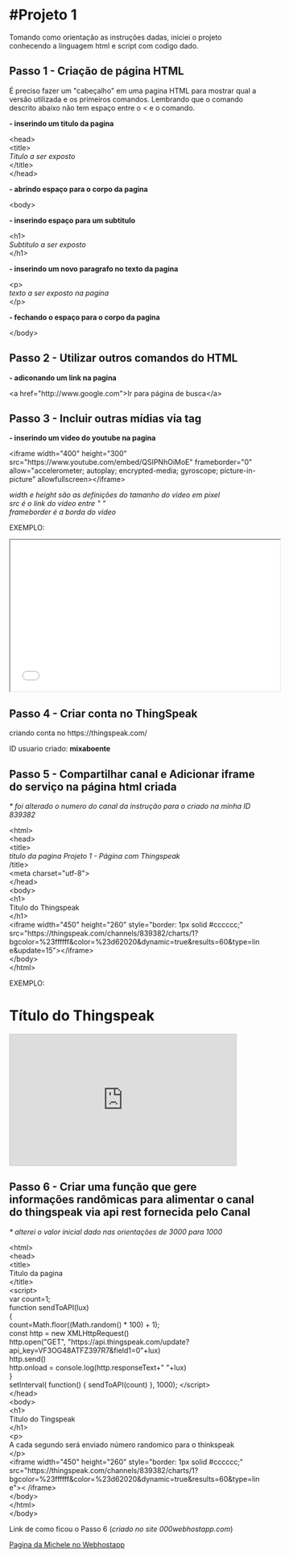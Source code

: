 <h1>#Projeto 1</h1>
<p>Tomando como orienta&ccedil;&atilde;o as instru&ccedil;&otilde;es dadas, iniciei o projeto conhecendo a linguagem html e script com codigo dado.</p>
<h2>Passo 1 - Cria&ccedil;&atilde;o de p&aacute;gina HTML</h2>
<p>&Eacute; preciso fazer um "cabe&ccedil;alho" em uma pagina HTML para mostrar qual a vers&atilde;o utilizada e os primeiros comandos. Lembrando que o comando descrito abaixo n&atilde;o tem espa&ccedil;o entre o &lt; e o comando.</p>
<p><strong>- inserindo um titulo da pagina</strong></p>
<p>&lt;head&gt;<br />&lt;title&gt;<br /><em>Titulo a ser exposto</em><br />&lt;/title&gt;<br />&lt;/head&gt;</p>
<p><strong>- abrindo espa&ccedil;o para o corpo da pagina</strong></p>
<p>&lt;body&gt;</p>
<p><strong>- inserindo espa&ccedil;o para um subtitulo</strong></p>
<p>&lt;h1&gt;<br /><em>Subtitulo a ser exposto</em><br />&lt;/h1&gt;</p>
<p><strong>- inserindo um novo paragrafo no texto da pagina</strong></p>
<p>&lt;p&gt;<br /><em>texto a ser exposto na pagina</em><br />&lt;/p&gt;</p>
<p><strong>- fechando o espa&ccedil;o para o corpo da pagina</strong></p>
<p>&lt;/body&gt;</p>
<h2>Passo 2 - Utilizar outros comandos do HTML</h2>
<p><strong>- adiconando um link na pagina</strong></p>
<p>&lt;a href="http://www.google.com"&gt;Ir para p&aacute;gina de busca&lt;/a&gt;</p>
<h2>Passo 3 - Incluir outras m&iacute;dias via tag</h2>
<p><strong>- inserindo um video do youtube na pagina</strong></p>
<p>&lt;iframe width="400" height="300" src="https://www.youtube.com/embed/QSIPNhOiMoE" frameborder="0" allow="accelerometer; autoplay; encrypted-media; gyroscope; picture-in-picture" allowfullscreen&gt;&lt;/iframe&gt;</p>
<p><em>width e height s&atilde;o as defini&ccedil;&otilde;es do tamanho do video em pixel</em><br /><em>src &eacute; o link do video entre " "</em><br /><em>frameborder &eacute; a borda do video</em></p>
<p>EXEMPLO:</p>
<iframe src="//www.youtube.com/embed/A5NW50cMuwo" width="536" height="300" allowfullscreen="allowfullscreen"></iframe>
<h2>Passo 4 - Criar conta no ThingSpeak</h2>
<p>criando conta no https://thingspeak.com/</p>
<p>ID usuario criado: <strong>mixaboente</strong></p>
<h2>Passo 5 - Compartilhar canal e Adicionar iframe do servi&ccedil;o na p&aacute;gina html criada</h2>
<p><em>* foi alterado o numero do canal da instru&ccedil;&atilde;o para o criado na minha ID 839382</em></p>
<p>&lt;html&gt;<br />&lt;head&gt;<br />&lt;title&gt;<br /><em>titulo da pagina Projeto 1 - P&aacute;gina com Thingspeak</em>&nbsp;<br />/title&gt;<br />&lt;meta charset="utf-8"&gt;<br />&lt;/head&gt;<br />&lt;body&gt;<br />&lt;h1&gt;<br />Titulo do Thingspeak<br />&lt;/h1&gt;<br />&lt;iframe width="450" height="260" style="border: 1px solid #cccccc;" src="https://thingspeak.com/channels/839382/charts/1?bgcolor=%23ffffff&amp;color=%23d62020&amp;dynamic=true&amp;results=60&amp;type=line&amp;update=15"&gt;&lt;/iframe&gt;<br />&lt;/body&gt;<br />&lt;/html&gt;</p>
<p>EXEMPLO:</p>
<h1>T&iacute;tulo do Thingspeak</h1>
<iframe style="border: 1px solid #cccccc;" src="https://thingspeak.com/channels/839382/charts/1?bgcolor=%23ffffff&amp;color=%23d62020&amp;dynamic=true&amp;results=60&amp;type=line&amp;update=15" width="450" height="260"></iframe>
<h2>Passo 6 - Criar uma fun&ccedil;&atilde;o que gere informa&ccedil;&otilde;es rand&ocirc;micas para alimentar o canal do thingspeak via api rest fornecida pelo Canal</h2>
<p><em>* alterei o valor inicial dado nas orienta&ccedil;&otilde;es de 3000 para 1000</em></p>
<p>&lt;html&gt;<br />&lt;head&gt;<br />&lt;title&gt;<br />Titulo da pagina<br />&lt;/title&gt;<br />&lt;script&gt;<br />var count=1;<br />function sendToAPI(lux) <br />{<br />count=Math.floor((Math.random() * 100) + 1);<br />const http = new XMLHttpRequest()<br />http.open("GET", "https://api.thingspeak.com/update?api_key=VF3OG48ATFZ397R7&amp;field1=0"+lux)<br />http.send()<br />http.onload = console.log(http.responseText+" "+lux)<br />}<br />setInterval( function() { sendToAPI(count) }, 1000); &lt;/script&gt;<br />&lt;/head&gt;<br />&lt;body&gt;<br />&lt;h1&gt;<br />Titulo do Tingspeak<br />&lt;/h1&gt;<br />&lt;p&gt;<br />A cada segundo ser&aacute; enviado n&uacute;mero randomico para o thinkspeak<br />&lt;/p&gt;<br />&lt;iframe width="450" height="260" style="border: 1px solid #cccccc;" src="https://thingspeak.com/channels/839382/charts/1?bgcolor=%23ffffff&amp;color=%23d62020&amp;dynamic=true&amp;results=60&amp;type=line"&gt;&lt; /iframe&gt;<br />&lt;/body&gt;<br />&lt;/html&gt;<br />&lt;/body&gt;</p>
<p>Link de como ficou o Passo 6 (<em>criado no site 000webhostapp.com</em>)</p>
<p><a href="https://mboente.000webhostapp.com/">Pagina da Michele no Webhostapp</a></p>

